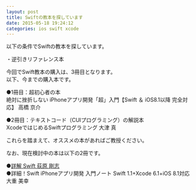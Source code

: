 ```yaml
---
layout: post
title: Swiftの教本を探しています
date: 2015-05-18 19:24:12
categories: ios swift xcode
---
```

<p>以下の条件でSwiftの教本を探しています。</p>

<p>・逆引きリファレンス本</p>

<p>今回でSwift教本の購入は、3冊目となります。<br>
以下、今までの購入本です。</p>

<p>●1冊目：超初心者の本<br>
絶対に挫折しない iPhoneアプリ開発「超」入門【Swift ＆ iOS8.1以降 完全対応】 高橋 京介</p>

<p>●2冊目：テキストコード（CUIプログラミング）の解説本<br>
XcodeではじめるSwiftプロ​グラミング 大津 真</p>

<p>これらを踏まえて、オススメの本があればご教授ください。</p>

<p>なお、現在検討中の本は以下の2冊です。</p>

<p>●<a href="http://www.amazon.co.jp/dp/B00TO6KMBI" rel="nofollow">詳解 Swift 荻原 剛志</a><br>
●詳細！Swift iPhoneアプリ開発 入門ノート Swift 1.1+Xcode 6.1+iOS 8.1対応 大重 美幸</p>
